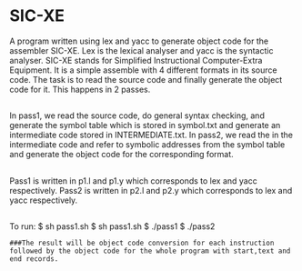 # SIC-XE
A program written using lex and yacc to generate object code for the assembler SIC-XE.
Lex is the lexical analyser and yacc is the syntactic analyser.
SIC-XE stands for Simplified Instructional Computer-Extra Equipment.
It is a simple assemble with 4 different formats in its source code. The task is to read the source code and finally generate the object code for it.
This happens in 2 passes.
##
In pass1, we read the source code, do general syntax checking, and generate the symbol table which is stored in symbol.txt and generate an intermediate code stored in INTERMEDIATE.txt.
In pass2, we read the in the intermediate code and refer to symbolic addresses from the symbol table and generate the object code for the corresponding format.
##
Pass1 is written in p1.l and p1.y which corresponds to lex and yacc respectively.
Pass2 is written in p2.l and p2.y which corresponds to lex and yacc respectively.
##
To run:
	$ sh pass1.sh
	$ sh pass1.sh
	$ ./pass1
	$ ./pass2
```
###The result will be object code conversion for each instruction followed by the object code for the whole program with start,text and end records.
